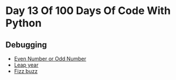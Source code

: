 # Day 13 Of 100 Days Of Code With Python

## Debugging

- [Even Number or Odd Number](https://github.com/triplee12/100daysofcode/blob/main/day_13/even_or_odd.py)
- [Leap year](https://github.com/triplee12/100daysofcode/blob/main/day_13/leap_year.py)
- [Fizz buzz](https://github.com/triplee12/100daysofcode/blob/main/day_13/fizzbuzz.py)
